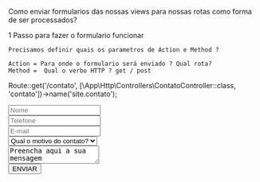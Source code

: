 Como enviar formularios das nossas views para nossas rotas como forma de ser processados?

1 Passo para fazer o formulario funcionar

    Precisamos definir quais os parametros de Action e Method ? 

    Action = Para onde o formulario será enviado ? Qual rota?
    Method =  Qual o verbo HTTP ? get / post

        

Route::get('/contato', [\App\Http\Controllers\ContatoController::class, 'contato'])->name('site.contato');       
<form action={{ route('site.contato') }} method="get">





<div class="informacao-pagina">
            <div class="contato-principal">
                <form action={{ route('site.contato') }} method="get">
                    <input name="nome" type="text" placeholder="Nome" class="borda-preta">
                    <br>
                    <input name="telefone" type="text" placeholder="Telefone" class="borda-preta">
                    <br>
                    <input name="email" type="text" placeholder="E-mail" class="borda-preta">
                    <br>
                    <select name="motivo_contato" class="borda-preta">
                        <option value="">Qual o motivo do contato?</option>
                        <option value="1">Dúvida</option>
                        <option value="2">Elogio</option>
                        <option value="3">Reclamação</option>
                    </select>
                    <br>
                    <textarea name="mensagem" class="borda-preta">Preencha aqui a sua mensagem</textarea>
                    <br>
                    <button type="submit" class="borda-preta">ENVIAR</button>
                </form>
            </div>
        </div>
    </div>